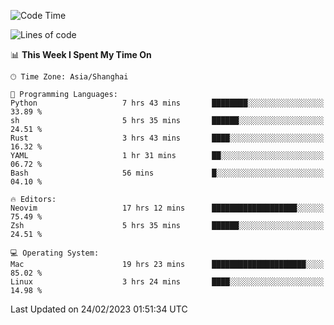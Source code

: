 <!--START_SECTION:waka-->
![Code Time](http://img.shields.io/badge/Code%20Time-1%2C172%20hrs%205%20mins-blue)

![Lines of code](https://img.shields.io/badge/From%20Hello%20World%20I%27ve%20Written-64.8%20thousand%20lines%20of%20code-blue)

📊 **This Week I Spent My Time On** 

```text
🕑︎ Time Zone: Asia/Shanghai

💬 Programming Languages: 
Python                   7 hrs 43 mins       ████████░░░░░░░░░░░░░░░░░   33.89 % 
sh                       5 hrs 35 mins       ██████░░░░░░░░░░░░░░░░░░░   24.51 % 
Rust                     3 hrs 43 mins       ████░░░░░░░░░░░░░░░░░░░░░   16.32 % 
YAML                     1 hr 31 mins        ██░░░░░░░░░░░░░░░░░░░░░░░   06.72 % 
Bash                     56 mins             █░░░░░░░░░░░░░░░░░░░░░░░░   04.10 % 

🔥 Editors: 
Neovim                   17 hrs 12 mins      ███████████████████░░░░░░   75.49 % 
Zsh                      5 hrs 35 mins       ██████░░░░░░░░░░░░░░░░░░░   24.51 % 

💻 Operating System: 
Mac                      19 hrs 23 mins      █████████████████████░░░░   85.02 % 
Linux                    3 hrs 24 mins       ████░░░░░░░░░░░░░░░░░░░░░   14.98 % 
```


 Last Updated on 24/02/2023 01:51:34 UTC
<!--END_SECTION:waka-->
